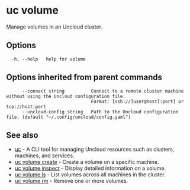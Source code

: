 # uc volume

Manage volumes in an Uncloud cluster.

## Options

```
  -h, --help   help for volume
```

## Options inherited from parent commands

```
      --connect string          Connect to a remote cluster machine without using the Uncloud configuration file.
                                Format: [ssh://]user@host[:port] or tcp://host:port
      --uncloud-config string   Path to the Uncloud configuration file. (default "~/.config/uncloud/config.yaml")
```

## See also

* [uc](uc.md)	 - A CLI tool for managing Uncloud resources such as clusters, machines, and services.
* [uc volume create](uc_volume_create.md)	 - Create a volume on a specific machine.
* [uc volume inspect](uc_volume_inspect.md)	 - Display detailed information on a volume.
* [uc volume ls](uc_volume_ls.md)	 - List volumes across all machines in the cluster.
* [uc volume rm](uc_volume_rm.md)	 - Remove one or more volumes.

